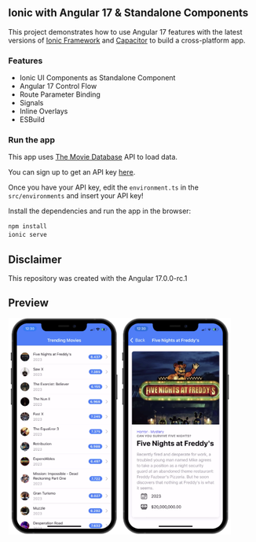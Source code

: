 ## Ionic with Angular 17 & Standalone Components

This project demonstrates how to use Angular 17 features with the latest versions of [Ionic Framework](https://ionicframework.com) and [Capacitor](https://capacitorjs.com) to build a cross-platform app.

### Features

- Ionic UI Components as Standalone Component
- Angular 17 Control Flow
- Route Parameter Binding
- Signals
- Inline Overlays
- ESBuild

### Run the app

This app uses [The Movie Database](https://www.themoviedb.org/) API to load data.

You can sign up to get an API key [here](https://www.themoviedb.org/settings/api).

Once you have your API key, edit the `environment.ts` in the `src/environments` and insert your API key!

Install the dependencies and run the app in the browser:

```bash
npm install
ionic serve
```

## Disclaimer

This repository was created with the Angular 17.0.0-rc.1

## Preview
<div style="display: flex; flex-direction: 'row';">
<img src="./screenshots/1.png" width="45%">
<img src="./screenshots/2.png" width="45%">
</div>

